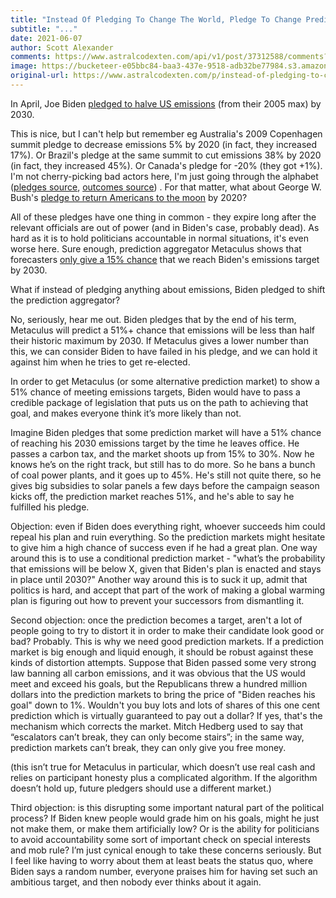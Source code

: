 ```yaml
---
title: "Instead Of Pledging To Change The World, Pledge To Change Prediction Markets"
subtitle: "..."
date: 2021-06-07
author: Scott Alexander
comments: https://www.astralcodexten.com/api/v1/post/37312588/comments?&all_comments=true
image: https://bucketeer-e05bbc84-baa3-437e-9518-adb32be77984.s3.amazonaws.com/public/images/1f3330f5-1e46-4f7e-8d32-6ad475055490_800x533.jpeg
original-url: https://www.astralcodexten.com/p/instead-of-pledging-to-change-the
---
```

In April, Joe Biden [pledged to halve US emissions](https://www.usatoday.com/story/news/politics/2021/04/22/president-biden-pledge-reduction-us-greenhouse-gas-emissions/7307038002/) (from their 2005 max) by 2030.

This is nice, but I can't help but remember eg Australia's 2009 Copenhagen summit pledge to decrease emissions 5% by 2020 (in fact, they increased 17%). Or Brazil's pledge at the same summit to cut emissions 38% by 2020 (in fact, they increased 45%). Or Canada's pledge for -20% (they got +1%). I'm not cherry-picking bad actors here, I'm just going through the alphabet ([pledges source](https://en.wikipedia.org/wiki/2009_United_Nations_Climate_Change_Conference#Listing_of_proposed_actions), [outcomes source](https://ourworldindata.org/grapher/annual-co2-emissions-per-country?tab=chart&country=AUS~BRA~CAN)) . For that matter, what about George W. Bush's [pledge to return Americans to the moon](https://www.nytimes.com/2004/01/15/us/bush-backs-goal-of-flight-to-moon-to-establish-base.html) by 2020? 

All of these pledges have one thing in common - they expire long after the relevant officials are out of power (and in Biden's case, probably dead). As hard as it is to hold politicians accountable in normal situations, it's even worse here. Sure enough, prediction aggregator Metaculus shows that forecasters [only give a 15% chance](https://www.metaculus.com/questions/7155/us-climate-emissions-halved-by-2030/) that we reach Biden's emissions target by 2030.

What if instead of pledging anything about emissions, Biden pledged to shift the prediction aggregator?

No, seriously, hear me out. Biden pledges that by the end of his term, Metaculus will predict a 51%+ chance that emissions will be less than half their historic maximum by 2030. If Metaculus gives a lower number than this, we can consider Biden to have failed in his pledge, and we can hold it against him when he tries to get re-elected.

In order to get Metaculus (or some alternative prediction market) to show a 51% chance of meeting emissions targets, Biden would have to pass a credible package of legislation that puts us on the path to achieving that goal, and makes everyone think it’s more likely than not.

Imagine Biden pledges that some prediction market will have a 51% chance of reaching his 2030 emissions target by the time he leaves office. He passes a carbon tax, and the market shoots up from 15% to 30%. Now he knows he’s on the right track, but still has to do more. So he bans a bunch of coal power plants, and it goes up to 45%. He's still not quite there, so he gives big subsidies to solar panels a few days before the campaign season kicks off, the prediction market reaches 51%, and he's able to say he fulfilled his pledge.

Objection: even if Biden does everything right, whoever succeeds him could repeal his plan and ruin everything. So the prediction markets might hesitate to give him a high chance of success even if he had a great plan. One way around this is to use a conditional prediction market - "what’s the probability that emissions will be below X, given that Biden's plan is enacted and stays in place until 2030?" Another way around this is to suck it up, admit that politics is hard, and accept that part of the work of making a global warming plan is figuring out how to prevent your successors from dismantling it.

Second objection: once the prediction becomes a target, aren't a lot of people going to try to distort it in order to make their candidate look good or bad? Probably. This is why we need good prediction markets. If a prediction market is big enough and liquid enough, it should be robust against these kinds of distortion attempts. Suppose that Biden passed some very strong law banning all carbon emissions, and it was obvious that the US would meet and exceed his goals, but the Republicans threw a hundred million dollars into the prediction markets to bring the price of "Biden reaches his goal" down to 1%. Wouldn't you buy lots and lots of shares of this one cent prediction which is virtually guaranteed to pay out a dollar? If yes, that's the mechanism which corrects the market. Mitch Hedberg used to say that “escalators can’t break, they can only become stairs”; in the same way, prediction markets can’t break, they can only give you free money.

(this isn’t true for Metaculus in particular, which doesn’t use real cash and relies on participant honesty plus a complicated algorithm. If the algorithm doesn’t hold up, future pledgers should use a different market.)

Third objection: is this disrupting some important natural part of the political process? If Biden knew people would grade him on his goals, might he just not make them, or make them artificially low? Or is the ability for politicians to avoid accountability some sort of important check on special interests and mob rule? I’m just cynical enough to take these concerns seriously. But I feel like having to worry about them at least beats the status quo, where Biden says a random number, everyone praises him for having set such an ambitious target, and then nobody ever thinks about it again.
